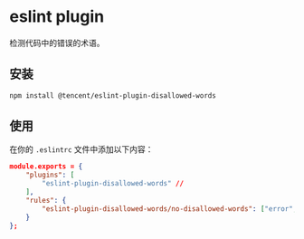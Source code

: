 # eslint plugin

检测代码中的错误的术语。

## 安装

```bash
npm install @tencent/eslint-plugin-disallowed-words
```

## 使用

在你的 `.eslintrc` 文件中添加以下内容：

```json
module.exports = {
    "plugins": [
        "eslint-plugin-disallowed-words" //
    ],
    "rules": {
        "eslint-plugin-disallowed-words/no-disallowed-words": ["error", ["模版", "其他不允许的词"]]
    }
};
```
